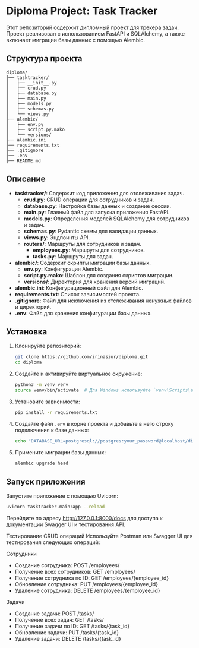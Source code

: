 # Diploma Project: Task Tracker

Этот репозиторий содержит дипломный проект для трекера задач. Проект реализован с использованием FastAPI и SQLAlchemy, а также включает миграции базы данных с помощью Alembic.

## Структура проекта



```plaintext
diploma/
├── tasktracker/
│   ├── __init__.py
│   ├── crud.py
│   ├── database.py
│   ├── main.py
│   ├── models.py
│   ├── schemas.py
│   └── views.py
├── alembic/
│   ├── env.py
│   ├── script.py.mako
│   └── versions/
├── alembic.ini
├── requirements.txt
├── .gitignore
├── .env
├── README.md
```



## Описание

- **tasktracker/**: Содержит код приложения для отслеживания задач.
  - **crud.py**: CRUD операции для сотрудников и задач.
  - **database.py**: Настройка базы данных и создание сессии.
  - **main.py**: Главный файл для запуска приложения FastAPI.
  - **models.py**: Определения моделей SQLAlchemy для сотрудников и задач.
  - **schemas.py**: Pydantic схемы для валидации данных.
  - **views.py**: Эндпоинты API.
  - **routers/**: Маршруты для сотрудников и задач.
    - **employees.py**: Маршруты для сотрудников.
    - **tasks.py**: Маршруты для задач.
- **alembic/**: Содержит скрипты миграции базы данных.
  - **env.py**: Конфигурация Alembic.
  - **script.py.mako**: Шаблон для создания скриптов миграции.
  - **versions/**: Директория для хранения версий миграций.
- **alembic.ini**: Конфигурационный файл для Alembic.
- **requirements.txt**: Список зависимостей проекта.
- **.gitignore**: Файл для исключения из отслеживания ненужных файлов и директорий.
- **.env**: Файл для хранения конфигурации базы данных.

## Установка

1. Клонируйте репозиторий:

    ```sh
    git clone https://github.com/irinasiur/diploma.git
    cd diploma
    ```

2. Создайте и активируйте виртуальное окружение:

    ```sh
    python3 -m venv venv
    source venv/bin/activate  # Для Windows используйте `venv\Scripts\activate`
    ```

3. Установите зависимости:

    ```sh
    pip install -r requirements.txt
    ```

4. Создайте файл `.env` в корне проекта и добавьте в него строку подключения к базе данных:

    ```sh
    echo "DATABASE_URL=postgresql://postgres:your_password@localhost/diploma" > .env
    ```

5. Примените миграции базы данных:

    ```sh
    alembic upgrade head
    ```

## Запуск приложения

Запустите приложение с помощью Uvicorn:

```sh
uvicorn tasktracker.main:app --reload
```

Перейдите по адресу http://127.0.0.1:8000/docs для доступа к документации Swagger UI и тестирования API.

Тестирование CRUD операций
Используйте Postman или Swagger UI для тестирования следующих операций:

Сотрудники
- Создание сотрудника: POST /employees/
- Получение всех сотрудников: GET /employees/
- Получение сотрудника по ID: GET /employees/{employee_id}
- Обновление сотрудника: PUT /employees/{employee_id}
- Удаление сотрудника: DELETE /employees/{employee_id}

Задачи
- Создание задачи: POST /tasks/
- Получение всех задач: GET /tasks/
- Получение задачи по ID: GET /tasks/{task_id}
- Обновление задачи: PUT /tasks/{task_id}
- Удаление задачи: DELETE /tasks/{task_id}

